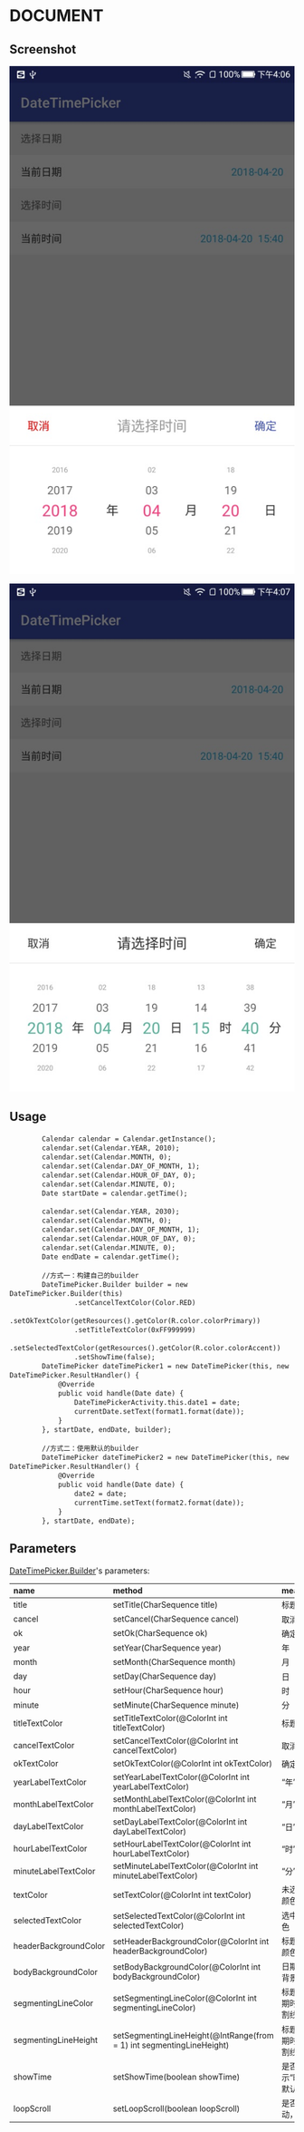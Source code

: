 # DOCUMENT

## Screenshot

![](../capture/DateTimePicker01.jpg)  

![](../capture/DateTimePicker02.jpg)


## Usage
```
        Calendar calendar = Calendar.getInstance();
        calendar.set(Calendar.YEAR, 2010);
        calendar.set(Calendar.MONTH, 0);
        calendar.set(Calendar.DAY_OF_MONTH, 1);
        calendar.set(Calendar.HOUR_OF_DAY, 0);
        calendar.set(Calendar.MINUTE, 0);
        Date startDate = calendar.getTime();

        calendar.set(Calendar.YEAR, 2030);
        calendar.set(Calendar.MONTH, 0);
        calendar.set(Calendar.DAY_OF_MONTH, 1);
        calendar.set(Calendar.HOUR_OF_DAY, 0);
        calendar.set(Calendar.MINUTE, 0);
        Date endDate = calendar.getTime();
        
        //方式一：构建自己的builder
        DateTimePicker.Builder builder = new DateTimePicker.Builder(this)
                .setCancelTextColor(Color.RED)
                .setOkTextColor(getResources().getColor(R.color.colorPrimary))
                .setTitleTextColor(0xFF999999)
                .setSelectedTextColor(getResources().getColor(R.color.colorAccent))
                .setShowTime(false);
        DateTimePicker dateTimePicker1 = new DateTimePicker(this, new DateTimePicker.ResultHandler() {
            @Override
            public void handle(Date date) {
                DateTimePickerActivity.this.date1 = date;
                currentDate.setText(format1.format(date));
            }
        }, startDate, endDate, builder);

        //方式二：使用默认的builder
        DateTimePicker dateTimePicker2 = new DateTimePicker(this, new DateTimePicker.ResultHandler() {
            @Override
            public void handle(Date date) {
                date2 = date;
                currentTime.setText(format2.format(date));
            }
        }, startDate, endDate);
```

## Parameters
[DateTimePicker.Builder](../DateTimePickerLibrary/src/main/java/jsc/lib/datetimepicker/widget/DateTimePicker.java)'s parameters:

| name | method | meaning |
| :--- | :--- | :--- |
| title | setTitle(CharSequence title) | 标题 |
| cancel | setCancel(CharSequence cancel)| 取消 |
| ok | setOk(CharSequence ok) | 确定 |
| year | setYear(CharSequence year) | 年 |
| month | setMonth(CharSequence month) | 月 |
| day | setDay(CharSequence day) | 日 |
| hour | setHour(CharSequence hour) | 时 |
| minute | setMinute(CharSequence minute) | 分 |
| titleTextColor | setTitleTextColor(@ColorInt int titleTextColor) | 标题颜色 |
| cancelTextColor | setCancelTextColor(@ColorInt int cancelTextColor) | 取消按钮颜色 |
| okTextColor | setOkTextColor(@ColorInt int okTextColor) | 确定按钮颜色 |
| yearLabelTextColor | setYearLabelTextColor(@ColorInt int yearLabelTextColor) | “年”文字颜色 |
| monthLabelTextColor | setMonthLabelTextColor(@ColorInt int monthLabelTextColor) | “月”文字颜色 |
| dayLabelTextColor | setDayLabelTextColor(@ColorInt int dayLabelTextColor) | “日”文字颜色 |
| hourLabelTextColor | setHourLabelTextColor(@ColorInt int hourLabelTextColor) |  “时”文字颜色|
| minuteLabelTextColor | setMinuteLabelTextColor(@ColorInt int minuteLabelTextColor) | “分”文字颜色 |
| textColor | setTextColor(@ColorInt int textColor) | 未选中的文字颜色 |
| selectedTextColor | setSelectedTextColor(@ColorInt int selectedTextColor) | 选中的文字颜色 |
| headerBackgroundColor | setHeaderBackgroundColor(@ColorInt int headerBackgroundColor) | 标题部分背景颜色 |
| bodyBackgroundColor | setBodyBackgroundColor(@ColorInt int bodyBackgroundColor) | 日期时间部分背景颜色 |
| segmentingLineColor | setSegmentingLineColor(@ColorInt int segmentingLineColor) | 标题部分与日期时间部分分割线颜色 |
| segmentingLineHeight | setSegmentingLineHeight(@IntRange(from = 1) int segmentingLineHeight) | 标题部分与日期时间部分分割线高度 |
| showTime | setShowTime(boolean showTime) | 是否显示“时”和“分”，默认显示 |
| loopScroll | setLoopScroll(boolean loopScroll) | 是否循环滚动，默认否 |
